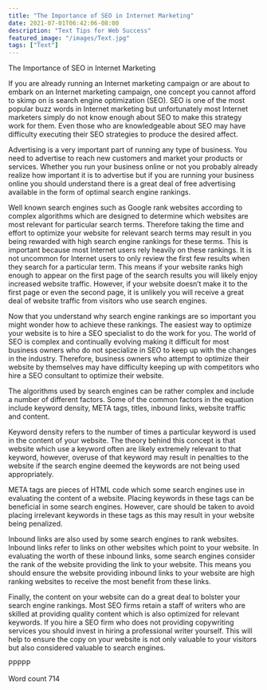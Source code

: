 ```yaml
---
title: "The Importance of SEO in Internet Marketing"
date: 2021-07-01T06:42:06-08:00
description: "Text Tips for Web Success"
featured_image: "/images/Text.jpg"
tags: ["Text"]
---
```


The Importance of SEO in Internet Marketing

If you are already running an Internet marketing campaign or are about to embark on an Internet marketing campaign, one concept you cannot afford to skimp on is search engine optimization (SEO). SEO is one of the most popular buzz words in Internet marketing but unfortunately most Internet marketers simply do not know enough about SEO to make this strategy work for them. Even those who are knowledgeable about SEO may have difficulty executing their SEO strategies to produce the desired affect. 

Advertising is a very important part of running any type of business. You need to advertise to reach new customers and market your products or services. Whether you run your business online or not you probably already realize how important it is to advertise but if you are running your business online you should understand there is a great deal of free advertising available in the form of optimal search engine rankings. 

Well known search engines such as Google rank websites according to complex algorithms which are designed to determine which websites are most relevant for particular search terms. Therefore taking the time and effort to optimize your website for relevant search terms may result in you being rewarded with high search engine rankings for these terms. This is important because most Internet users rely heavily on these rankings. It is not uncommon for Internet users to only review the first few results when they search for a particular term. This means if your website ranks high enough to appear on the first page of the search results you will likely enjoy increased website traffic. However, if your website doesn’t make it to the first page or even the second page, it is unlikely you will receive a great deal of website traffic from visitors who use search engines. 

Now that you understand why search engine rankings are so important you might wonder how to achieve these rankings. The easiest way to optimize your website is to hire a SEO specialist to do the work for you. The world of SEO is complex and continually evolving making it difficult for most business owners who do not specialize in SEO to keep up with the changes in the industry. Therefore, business owners who attempt to optimize their website by themselves may have difficulty keeping up with competitors who hire a SEO consultant to optimize their website.

The algorithms used by search engines can be rather complex and include a number of different factors. Some of the common factors in the equation include keyword density, META tags, titles, inbound links, website traffic and content. 

Keyword density refers to the number of times a particular keyword is used in the content of your website. The theory behind this concept is that website which use a keyword often are likely extremely relevant to that keyword, however, overuse of that keyword may result in penalties to the website if the search engine deemed the keywords are not being used appropriately. 

META tags are pieces of HTML code which some search engines use in evaluating the content of a website. Placing keywords in these tags can be beneficial in some search engines. However, care should be taken to avoid placing irrelevant keywords in these tags as this may result in your website being penalized.

Inbound links are also used by some search engines to rank websites. Inbound links refer to links on other websites which point to your website. In evaluating the worth of these inbound links, some search engines consider the rank of the website providing the link to your website. This means you should ensure the website providing inbound links to your website are high ranking websites to receive the most benefit from these links. 

Finally, the content on your website can do a great deal to bolster your search engine rankings. Most SEO firms retain a staff of writers who are skilled at providing quality content which is also optimized for relevant keywords. If you hire a SEO firm who does not providing copywriting services you should invest in hiring a professional writer yourself. This will help to ensure the copy on your website is not only valuable to your visitors but also considered valuable to search engines. 

PPPPP

Word count 714

